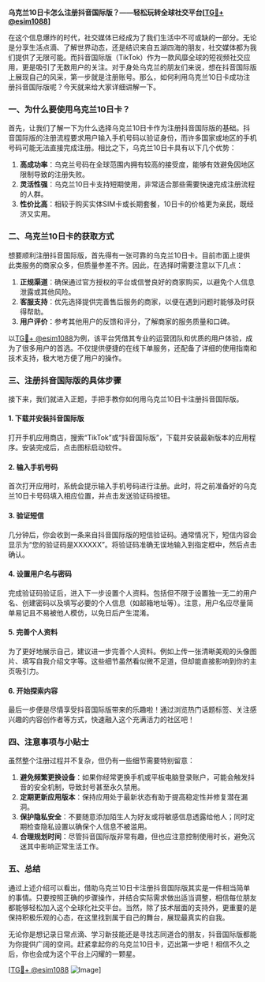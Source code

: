 **乌克兰10日卡怎么注册抖音国际版？——轻松玩转全球社交平台[[TG💪+ @esim1088](https://t.me/s/esim1088)]**

在这个信息爆炸的时代，社交媒体已经成为了我们生活中不可或缺的一部分。无论是分享生活点滴、了解世界动态，还是结识来自五湖四海的朋友，社交媒体都为我们提供了无限可能。而抖音国际版（TikTok）作为一款风靡全球的短视频社交应用，更是吸引了无数用户的关注。对于身处乌克兰的朋友们来说，想在抖音国际版上展现自己的风采，第一步就是注册账号。那么，如何利用乌克兰10日卡成功注册抖音国际版呢？今天就来给大家详细讲解一下。

### **一、为什么要使用乌克兰10日卡？**

首先，让我们了解一下为什么选择乌克兰10日卡作为注册抖音国际版的基础。抖音国际版的注册流程要求用户输入手机号码以验证身份，而许多国家或地区的手机号码可能无法直接完成注册。相比之下，乌克兰10日卡具有以下几个优势：

1. **高成功率**：乌克兰号码在全球范围内拥有较高的接受度，能够有效避免因地区限制导致的注册失败。
2. **灵活性强**：乌克兰10日卡支持短期使用，非常适合那些需要快速完成注册流程的人群。
3. **性价比高**：相较于购买实体SIM卡或长期套餐，10日卡的价格更为亲民，既经济又实用。

### **二、乌克兰10日卡的获取方式**

想要顺利注册抖音国际版，首先得有一张可靠的乌克兰10日卡。目前市面上提供此类服务的商家众多，但质量参差不齐。因此，在选择时需要注意以下几点：

1. **正规渠道**：确保通过官方授权的平台或信誉良好的商家购买，以避免个人信息泄露或其他风险。
2. **客服支持**：优先选择提供完善售后服务的商家，以便在遇到问题时能够及时获得帮助。
3. **用户评价**：参考其他用户的反馈和评分，了解商家的服务质量和口碑。

以[TG💪+ @esim1088](https://t.me/s/esim1088)为例，该平台凭借其专业的运营团队和优质的用户体验，成为了很多用户的首选。不仅提供便捷的在线下单服务，还配备了详细的使用指南和技术支持，极大地方便了用户的操作。

### **三、注册抖音国际版的具体步骤**

接下来，我们就进入正题，手把手教你如何用乌克兰10日卡注册抖音国际版。

#### **1. 下载并安装抖音国际版**
打开手机应用商店，搜索“TikTok”或“抖音国际版”，下载并安装最新版本的应用程序。安装完成后，点击图标启动软件。

#### **2. 输入手机号码**
首次打开应用时，系统会提示输入手机号码进行注册。此时，将之前准备好的乌克兰10日卡号码填入相应位置，并点击发送验证码按钮。

#### **3. 验证短信**
几分钟后，你会收到一条来自抖音国际版的短信验证码。通常情况下，短信内容会显示为“您的验证码是XXXXXX”。将验证码准确无误地输入到指定框中，然后点击确认。

#### **4. 设置用户名与密码**
完成验证码验证后，进入下一步设置个人资料。包括但不限于设置独一无二的用户名、创建密码以及填写必要的个人信息（如邮箱地址等）。注意，用户名应尽量简单易记且不易被他人模仿，以免日后产生混淆。

#### **5. 完善个人资料**
为了更好地展示自己，建议进一步完善个人资料。例如上传一张清晰美观的头像图片、填写自我介绍文字等。这些细节虽然看似微不足道，但却能直接影响到你的主页吸引力。

#### **6. 开始探索内容**
最后一步便是尽情享受抖音国际版带来的乐趣啦！通过浏览热门话题标签、关注感兴趣的内容创作者等方式，快速融入这个充满活力的社区吧！

### **四、注意事项与小贴士**

虽然整个注册过程并不复杂，但仍有一些细节需要特别留意：

1. **避免频繁更换设备**：如果你经常更换手机或平板电脑登录账户，可能会触发抖音的安全机制，导致封号甚至永久禁用。
2. **定期更新应用版本**：保持应用处于最新状态有助于提高稳定性并修复潜在漏洞。
3. **保护隐私安全**：不要随意添加陌生人为好友或将敏感信息透露给他人；同时定期检查隐私设置以确保个人信息不被滥用。
4. **合理规划时间**：尽管抖音国际版非常有趣，但也应注意控制使用时长，避免沉迷其中影响正常生活工作。

### **五、总结**

通过上述介绍可以看出，借助乌克兰10日卡注册抖音国际版其实是一件相当简单的事情。只要按照正确的步骤操作，并结合实际需求做出适当调整，相信每位朋友都能够轻松加入这个全球化社交平台。当然，除了技术层面的支持外，更重要的是保持积极乐观的心态，在这里找到属于自己的舞台，展现最真实的自我。

无论你是想记录日常点滴、学习新技能还是寻找志同道合的朋友，抖音国际版都能为你提供广阔的空间。赶紧拿起你的乌克兰10日卡，迈出第一步吧！相信不久之后，你也会成为这个平台上闪耀的一颗星。

[[TG💪+ @esim1088](https://t.me/s/esim1088) ![Image](https://i.postimg.cc/4NQfJmqS/Snipaste-2025-05-13-00-14-12.png)]